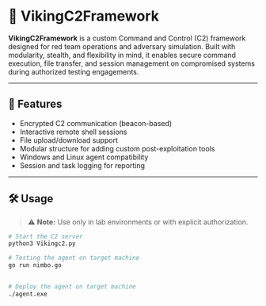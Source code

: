 # 🔱 VikingC2Framework

**VikingC2Framework** is a custom Command and Control (C2) framework designed for red team operations and adversary simulation. Built with modularity, stealth, and flexibility in mind, it enables secure command execution, file transfer, and session management on compromised systems during authorized testing engagements.

---

## 🚀 Features

- Encrypted C2 communication (beacon-based)
- Interactive remote shell sessions
- File upload/download support
- Modular structure for adding custom post-exploitation tools
- Windows and Linux agent compatibility
- Session and task logging for reporting

---

## 🛠️ Usage

> ⚠️ **Note:** Use only in lab environments or with explicit authorization.

```bash
# Start the C2 server
python3 Vikingc2.py

# Testing the agent on target machine
go run nimbo.go


# Deploy the agent on target machine
./agent.exe
